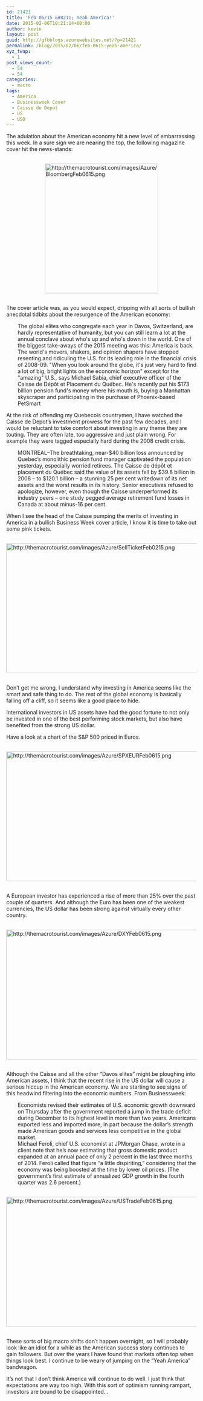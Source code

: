 ```yaml
---
id: 21421
title: 'Feb 06/15 &#8211; Yeah America!'
date: 2015-02-06T10:21:14+00:00
author: kevin
layout: post
guid: http://gfbblogs.azurewebsites.net/?p=21421
permalink: /blog/2015/02/06/feb-0615-yeah-america/
xyz_twap:
  - 1
post_views_count:
  - 54
  - 54
categories:
  - macro
tags:
  - America
  - Businessweek Cover
  - Caisse de Depot
  - US
  - USD
---
```

The adulation about the American economy hit a new level of embarrassing this week. In a sure sign we are nearing the top, the following magazine cover hit the news-stands:


  <img src="http://themacrotourist.com/images/Azure/BloombergFeb0615.png" style="margin:30px auto;display:block;" alt="http://themacrotourist.com/images/Azure/BloombergFeb0615.png" width="300" height="342">

The cover article was, as you would expect, dripping with all sorts of bullish anecdotal tidbits about the resurgence of the American economy:

<p style="padding-left: 30px;">
  The global elites who congregate each year in Davos, Switzerland, are hardly representative of humanity, but you can still learn a lot at the annual conclave about who's up and who's down in the world. One of the biggest take-aways of the 2015 meeting was this: America is back. The world's movers, shakers, and opinion shapers have stopped resenting and ridiculing the U.S. for its leading role in the financial crisis of 2008-09. "When you look around the globe, it's just very hard to find a lot of big, bright lights on the economic horizon" except for the "amazing" U.S., says Michael Sabia, chief executive officer of the Caisse de Dépôt et Placement du Québec. He's recently put his $173 billion pension fund's money where his mouth is, buying a Manhattan skyscraper and participating in the purchase of Phoenix-based PetSmart
</p>

At the risk of offending my Quebecois countrymen, I have watched the Caisse de Depot&#8217;s investment prowess for the past few decades, and I would be reluctant to take comfort about investing in any theme they are touting. They are often late, too aggressive and just plain wrong. For example they were tagged especially hard during the 2008 credit crisis.

<p style="padding-left: 30px;">
  MONTREAL–The breathtaking, near-$40 billion loss announced by Quebec&#8217;s monolithic pension fund manager captivated the population yesterday, especially worried retirees. The Caisse de dépôt et placement du Québec said the value of its assets fell by $39.8 billion in 2008 – to $120.1 billion – a stunning 25 per cent writedown of its net assets and the worst results in its history. Senior executives refused to apologize, however, even though the Caisse underperformed its industry peers – one study pegged average retirement fund losses in Canada at about minus-16 per cent.
</p>

When I see the head of the Caisse pumping the merits of investing in America in a bullish Business Week cover article, I know it is time to take out some pink tickets.


  <img src="http://themacrotourist.com/images/Azure/SellTicketFeb0215.png" style="margin:30px auto;display:block;" alt="http://themacrotourist.com/images/Azure/SellTicketFeb0215.png" width="600" height="342">

Don&#8217;t get me wrong, I understand why investing in America seems like the smart and safe thing to do. The rest of the global economy is basically falling off a cliff, so it seems like a good place to hide.

International investors in US assets have had the good fortune to not only be invested in one of the best performing stock markets, but also have benefited from the strong US dollar. 

Have a look at a chart of the S&P 500 priced in Euros.


  <img src="http://themacrotourist.com/images/Azure/SPXEURFeb0615.png" style="margin:30px auto;display:block;" alt="http://themacrotourist.com/images/Azure/SPXEURFeb0615.png" width="600" height="342">

A European investor has experienced a rise of more than 25% over the past couple of quarters. And although the Euro has been one of the weakest currencies, the US dollar has been strong against virtually every other country.


  <img src="http://themacrotourist.com/images/Azure/DXYFeb0615.png" style="margin:30px auto;display:block;" alt="http://themacrotourist.com/images/Azure/DXYFeb0615.png" width="600" height="342">

Although the Caisse and all the other &#8220;Davos elites&#8221; might be ploughing into American assets, I think that the recent rise in the US dollar will cause a serious hiccup in the American economy. We are starting to see signs of this headwind filtering into the economic numbers. From Businessweek:

<p style="padding-left: 30px;">
  Economists revised their estimates of U.S. economic growth downward on Thursday after the government reported a jump in the trade deficit during December to its highest level in more than two years. Americans exported less and imported more, in part because the dollar&#8217;s strength made American goods and services less competitive in the global market.<br /> Michael Feroli, chief U.S. economist at JPMorgan Chase, wrote in a client note that he&#8217;s now estimating that gross domestic product expanded at an annual pace of only 2 percent in the last three months of 2014. Feroli called that figure &#8220;a little dispiriting,&#8221; considering that the economy was being boosted at the time by lower oil prices. (The government&#8217;s first estimate of annualized GDP growth in the fourth quarter was 2.6 percent.)
</p>


  <img src="http://themacrotourist.com/images/Azure/USTradeFeb0615.png" style="margin:30px auto;display:block;" alt="http://themacrotourist.com/images/Azure/USTradeFeb0615.png" width="600" height="342">

These sorts of big macro shifts don&#8217;t happen overnight, so I will probably look like an idiot for a while as the American success story continues to gain followers. But over the years I have found that markets often top when things look best. I continue to be weary of jumping on the &#8220;Yeah America&#8221; bandwagon.

It&#8217;s not that I don&#8217;t think America will continue to do well. I just think that expectations are way too high. With this sort of optimism running rampart, investors are bound to be disappointed&#8230;